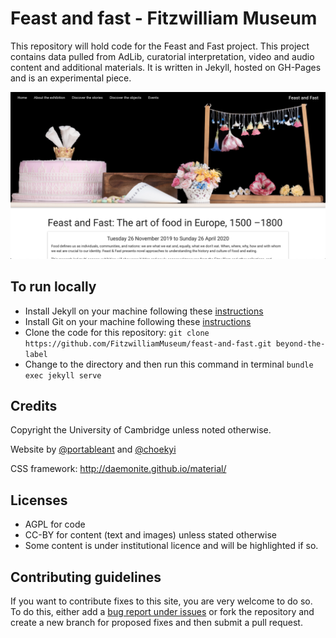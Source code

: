 # Feast and fast - Fitzwilliam Museum

This repository will hold code for the Feast and Fast project. This project
contains data pulled from AdLib, curatorial interpretation, video and audio content and additional materials. It is written in Jekyll, hosted on GH-Pages and is an experimental piece.

![](/images/screenshots/screenshot-food.png)
## To run locally

* Install Jekyll on your machine following these [instructions](https://jekyllrb.com/docs/installation/)
* Install Git on your machine following these [instructions](https://git-scm.com/book/en/v2/Getting-Started-Installing-Git)
* Clone the code for this repository:
   `git clone https://github.com/FitzwilliamMuseum/feast-and-fast.git beyond-the-label`
* Change to the directory and then run this command in terminal `bundle exec jekyll serve`

## Credits

Copyright the University of Cambridge unless noted otherwise.

Website by [@portableant](https://github.com/portableant) and [@choekyi](https://github.com/choekyi)

CSS framework: http://daemonite.github.io/material/

## Licenses

* AGPL for code
* CC-BY for content (text and images) unless stated
otherwise
* Some content is under institutional licence and will be highlighted if so.

## Contributing guidelines

If you want to contribute fixes to this site, you are very welcome to do so. To
do this, either add a [bug report under issues](https://github.com/FitzwilliamMuseum/feast-and-fast/issues) or fork the repository and create a new branch for proposed fixes and then submit
a pull request.
